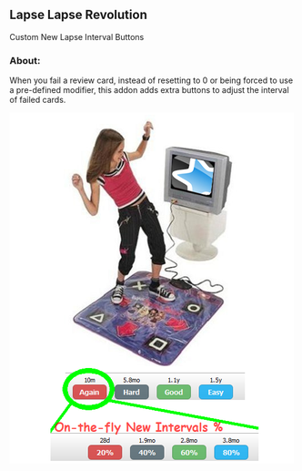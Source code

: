 ## Lapse Lapse Revolution
Custom New Lapse Interval Buttons

### About:
When you fail a review card, instead of resetting to 0 or being forced to use a pre-defined modifier, this addon adds extra buttons to adjust the interval of failed cards.

<img src="https://github.com/lovac42/LapseLapseRevolution/blob/master/screenshots/demo.png?raw=true" />  

